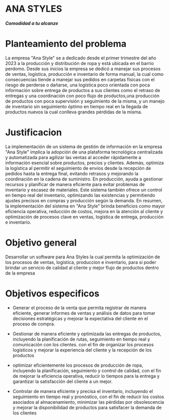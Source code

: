 <html>
    <body>
        <div class="titulo">
            <h1>ANA STYLES</h1>
            <h5>Comodidad a tu alcanze</h5>
        </div>
        <div class="container">
            <div class="planteamient">
                <h1>Planteamiento del problema</h1>
                <p>
                    La empresa "Ana Style" se a dedicado desde el primer trimestre del año 2023 a la producción y distribución de ropa y está ubicada en el barrio perdomo.
                 Desde sus inicios la empresa se dedicó a manejar sus procesos de ventas, logística, producción e inventario de forma manual, la cual como consecuencias tiende a                       manejar sus pedidos en carpetas físicas con el riesgo de perderse o dañarse, una logística poco orientada con poca información sobre entrega de productos a sus                        clientes como el retraso de entregas y una coordinación con poco flujo de productos,una producción de productos con poca supervisión y seguimiento de la misma,                     y un manejo de inventario sin seguimiento óptimo en tiempo real en la llegada de productos nuevos la cual conlleva grandes pérdidas de la misma.
                </p>
            </div>
            <div class="justification">
                <h1>Justificacion</h1>
                <p>
                    La implementación de un sistema de gestión de información en la empresa "Ana Style" implica la adopción de una plataforma tecnológica centralizada y automatizada para agilizar las ventas al acceder rápidamente a información esencial sobre productos, precios y clientes. Además, optimiza la logística al permitir el seguimiento de envíos desde la recepción de pedidos hasta la entrega final, evitando retrasos y mejorando la coordinación en la cadena de suministro. En producción, ayuda a gestionar recursos y planificar de manera eficiente para evitar problemas de inventario y escasez de materiales. Este sistema también ofrece un control en tiempo real del inventario, optimizando las existencias y permitiendo ajustes precisos en compras y producción según la demanda.
 En resumen, la implementación del sistema en "Ana Style" brinda beneficios como mayor eficiencia operativa, reducción de costos, mejora en la atención al cliente y optimización de procesos clave en ventas, logística de entrega, producción e inventario.
                </p>
            </div>
            <div class="obj_general">
                <h1>Objetivo general</h1>
                <p>
                    Desarrollar un software para Ana Styles la cual permita la optimización de los procesos de ventas, logistica, produccion e inventario, para si poder brindar un servicio de calidad al cliente y mejor flujo de productos dentro de la empresa 
                </p>
            </div>
            <div class="obj_especific">
                <h1>Objetivos especificos</h1>
                <ul>
                    <li><p>Generar el proceso de la venta que permita registrar de manera eficiente, generar informes de ventas y análisis de datos para tomar decisiones estratégicas y mejorar la expectativa del cliente en el proceso de compra.</p></li>
                    <li><p>Gestionar de manera eficiente y optimizada las entregas de productos, incluyendo la planificación de rutas, seguimiento en tiempo real y comunicación con los clientes. con el fin de organizar los procesos logísticos y mejorar la experiencia del cliente y la recepción de los productos </p></li>
                    <li><p>optimizar eficientemente los procesos de producción de ropa, incluyendo la planificación, seguimiento y control de calidad, con el fin de mejorar la eficiencia operativa, reducir lo tiempos para la entrega y garantizar la satisfacción del cliente a un mejor.</p></li>
                    <li><p>Controlar de manera eficiente y precisa el inventario, incluyendo el seguimiento en tiempo real y pronóstico, con el fin de reducir los costos asociados al almacenamiento, minimizar las pérdidas por obsolescencia y mejorar la disponibilidad de productos para satisfacer la demanda de los clientes </p></li>
                </ul>
            </div>
        </div>
    </body>
</html>
